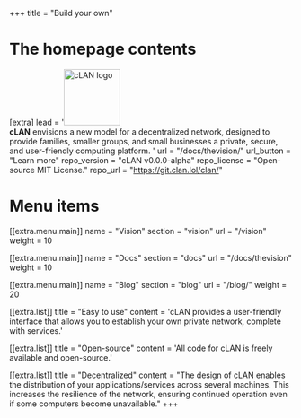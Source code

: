 +++
title = "Build your own"

# The homepage contents
[extra]
lead = '<img src="/logo/clan-dark.png" class="clogo" width="100px" height="100px" alt="cLAN logo"></img> <br><b>cLAN</b> envisions a new model for a decentralized network, designed to provide families, smaller groups, and small businesses a private, secure, and user-friendly computing platform. '
url = "/docs/thevision/"
url_button = "Learn more"
repo_version = "cLAN v0.0.0-alpha"
repo_license = "Open-source MIT License."
repo_url = "https://git.clan.lol/clan/"

# Menu items
[[extra.menu.main]]
name = "Vision"
section = "vision"
url = "/vision"
weight = 10

[[extra.menu.main]]
name = "Docs"
section = "docs"
url = "/docs/thevision"
weight = 10

[[extra.menu.main]]
name = "Blog"
section = "blog"
url = "/blog/"
weight = 20

[[extra.list]]
title = "Easy to use"
content = 'cLAN provides a user-friendly interface that allows you to establish your own private network, complete with services.'

[[extra.list]]
title = "Open-source"
content = 'All code for cLAN is freely available and open-source.'

[[extra.list]]
title = "Decentralized"
content = "The design of cLAN enables the distribution of your applications/services across several machines. This increases the resilience of the network, ensuring continued operation even if some computers become unavailable."
+++
